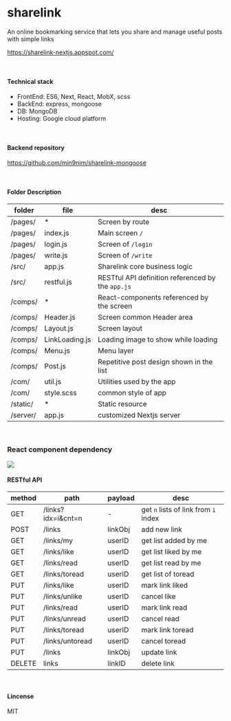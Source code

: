 # sharelink
An online bookmarking service that lets you share and manage useful posts with simple links

<https://sharelink-nextjs.appspot.com/>

<br>

#### Technical stack
- FrontEnd: ES6, Next, React, MobX, scss
- BackEnd: express, mongoose
- DB: MongoDB
- Hosting: Google cloud platform

<br>

#### Backend repository
<https://github.com/min9nim/sharelink-mongoose>

<br>

#### Folder Description
folder | file | desc
--- | --- | ---
/pages/ | * | Screen by route
/pages/ | index.js | Main screen `/`
/pages/ | login.js | Screen of `/login`
/pages/ | write.js | Screen of `/write`
/src/ | app.js | Sharelink core business logic
/src/ | restful.js | RESTful API definition referenced by the `app.js`
/comps/ | * | React-components referenced by the screen
/comps/ | Header.js| Screen common Header area
/comps/ | Layout.js| Screen layout
/comps/ | LinkLoading.js| Loading image to show while loading
/comps/ | Menu.js| Menu layer
/comps/ | Post.js| Repetitive post design shown in the list
/com/ | util.js| Utilities used by the app
/com/ | style.scss| common style of app
/static/ | * | Static resource
/server/ | app.js | customized Nextjs server 

<br>

### React component dependency
<img src="http://sharelink-nextjs.appspot.com/static/component-dependency.svg">

<br>

#### RESTful API

method | path | payload | desc
--- | --- | --- | ---
GET | /links?idx=i&cnt=n | - | get `n` lists of link from `i` index
POST | /links | linkObj | add new link
GET | /links/my | userID | get list added by me
GET | /links/like | userID | get list liked by me
GET | /links/read |  userID | get list read by me
GET | /links/toread |  userID | get list of toread
PUT | /links/like | userID | mark link liked
PUT | /links/unlike | userID | cancel like
PUT | /links/read | userID | mark link read
PUT | /links/unread | userID | cancel read
PUT | /links/toread | userID | mark link toread
PUT | /links/untoread | userID | cancel toread
PUT | /links | linkObj | update link
DELETE | links | linkID | delete link 

<br>


#### Lincense
MIT

